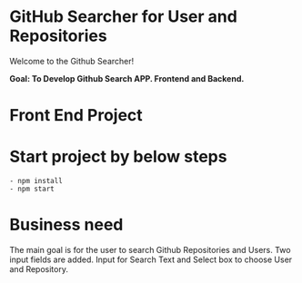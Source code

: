 # GitHub Searcher for User and Repositories

Welcome to the Github Searcher!

**Goal: To Develop Github Search APP. Frontend and Backend.**

# Front End Project

# Start project by below steps

```
- npm install
- npm start
```
# Business need

The main goal is for the user to search Github Repositories and Users. Two input fields are added. Input for Search Text and Select box to choose User and Repository.
